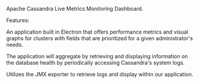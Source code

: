 Apache Cassandra Live Metrics Monitoring Dashboard.

Features:

An application built in Electron that offers performance metrics and visual graphs for clusters with fields that are prioritized for a given administrator's needs. 

The application will aggregate by retrieving and displaying information on the database health by periodically accessing Cassandra's system logs.


Utilizes the JMX exporter to retrieve logs and display within our application.
